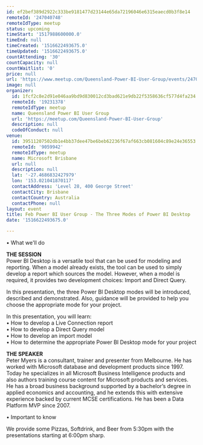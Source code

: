 ```yaml
---
id: ef2bef389d2922c333be9181477d23144e65da72196046e6315eaecd0b3f8e14
remoteId: '247040748'
remoteIdType: meetup
status: upcoming
timeStart: '1517988600000.0'
timeEnd: null
timeCreated: '1516622493675.0'
timeUpdated: '1516622493675.0'
countAttending: '30'
countCapacity: null
countWaitlist: '0'
price: null
url: 'https://www.meetup.com/Queensland-Power-BI-User-Group/events/247040748/'
image: null
organizer:
  id: 1fcf2c8e2d91e046aa9bd9d830012cd3bad621e9db22f5358636cf577d4fa234
  remoteId: '19231378'
  remoteIdType: meetup
  name: Queensland Power BI User Group
  url: 'https://meetup.com/Queensland-Power-BI-User-Group'
  description: null
  codeOfConduct: null
venue:
  id: 39511207502db1e4bb37dee47be6beb62236f67af663cb081604c89e24e36553
  remoteId: '9059942'
  remoteIdType: meetup
  name: Microsoft Brisbane
  url: null
  description: null
  lat: '-27.4686832427979'
  lon: '153.021041870117'
  contactAddress: 'Level 28, 400 George Street'
  contactCity: Brisbane
  contactCountry: Australia
  contactPhone: null
layout: event
title: Feb Power BI User Group - The Three Modes of Power BI Desktop
date: '1516622493675.0'

---
```

<p>• What we'll do</p> <p><b>THE SESSION</b><br/>Power BI Desktop is a versatile tool that can be used for modeling and reporting. When a model already exists, the tool can be used to simply develop a report which sources the model. However, when a model is required, it provides two development choices: Import and Direct Query.</p> <p>In this presentation, the three Power BI Desktop modes will be introduced, described and demonstrated. Also, guidance will be provided to help you choose the appropriate mode for your project.</p> <p>In this presentation, you will learn:<br/>• How to develop a Live Connection report<br/>• How to develop a Direct Query model<br/>• How to develop an import model<br/>• How to determine the appropriate Power BI Desktop mode for your project</p> <p><b>THE SPEAKER</b><br/>Peter Myers is a consultant, trainer and presenter from Melbourne. He has worked with Microsoft database and development products since 1997. Today he specializes in all Microsoft Business Intelligence products and also authors training course content for Microsoft products and services. He has a broad business background supported by a bachelor’s degree in applied economics and accounting, and he extends this with extensive experience backed by current MCSE certifications. He has been a Data Platform MVP since 2007.</p> <p>• Important to know</p> <p>We provide some Pizzas, Softdrink, and Beer from 5:30pm with the presentations starting at 6:00pm sharp.</p> 
